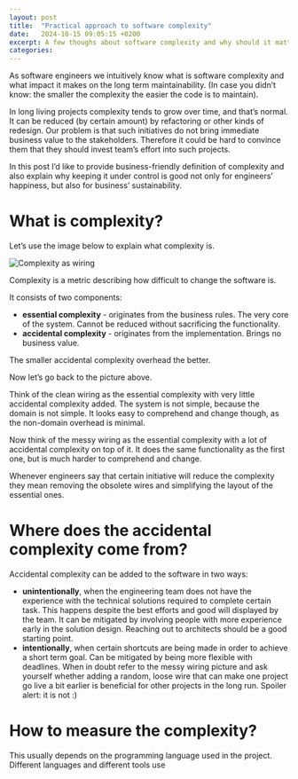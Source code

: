 ```yaml
---
layout: post
title:  "Practical approach to software complexity"
date:   2024-10-15 09:05:15 +0200
excerpt: A few thoughs about software complexity and why should it matter to the business people.
categories:
---
```


As software engineers we intuitively know what is software complexity and what impact it makes on the long term maintainability. (In case you didn’t know: the smaller the complexity the easier the code is to maintain).

In long living projects complexity tends to grow over time, and that’s normal. It can be reduced (by certain amount) by refactoring or other kinds of redesign. Our problem is that such initiatives do not bring immediate business value to the stakeholders. Therefore it could be hard to convince them that they should invest team’s effort into such projects.

In this post I’d like to provide business-friendly definition of complexity and also explain why keeping it under control is good not only for engineers’ happiness, but also for business’ sustainability.

# What is complexity?

Let’s use the image below to explain what complexity is.

![Complexity as wiring](/blog/assets/complexity.png)

Complexity is a metric describing how difficult to change the software is.

It consists of two components:
* **essential complexity** - originates from the business rules. The very core of the system. Cannot be reduced without sacrificing the functionality.
* **accidental complexity** - originates from the implementation. Brings no business value.

The smaller accidental complexity overhead the better.

Now let’s go back to the picture above.

Think of the clean wiring as the essential complexity with very little accidental complexity added.
The system is not simple, because the domain is not simple.
It looks easy to comprehend and change though, as the non-domain overhead is minimal.

Now think of the messy wiring as the essential complexity with a lot of accidental complexity on top of it.
It does the same functionality as the first one, but is much harder to comprehend and change.

Whenever engineers say that certain initiative will reduce the complexity they mean removing the obsolete wires and simplifying the layout of the essential ones.

# Where does the accidental complexity come from?

Accidental complexity can be added to the software in two ways:
* **unintentionally**, when the engineering team does not have the experience with the
technical solutions required to complete certain task. This happens despite the best
efforts and good will displayed by the team. It can be mitigated by involving people with
more experience early in the solution design. Reaching out to architects should be a
good starting point.
* **intentionally**, when certain shortcuts are being made in order to achieve a short term
goal. Can be mitigated by being more flexible with deadlines. When in doubt refer to the
messy wiring picture and ask yourself whether adding a random, loose wire that can
make one project go live a bit earlier is beneficial for other projects in the long run.
Spoiler alert: it is not :)

# How to measure the complexity?

This usually depends on the programming language used in the project. Different languages and different tools use